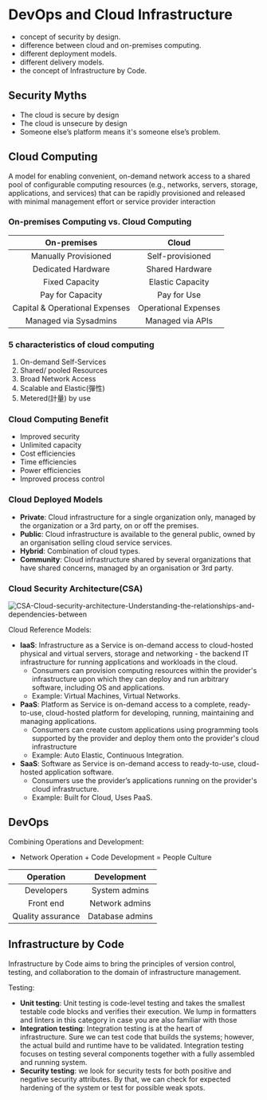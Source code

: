 # DevOps and Cloud Infrastructure
- concept of security by design.
- difference between cloud and on-premises computing. 
- different deployment models. 
- different delivery models. 
- the concept of Infrastructure by Code.
## Security Myths 
- The cloud is secure by design
- The cloud is unsecure by design
- Someone else’s platform means it's someone else’s problem.
## Cloud Computing
A model for enabling convenient, on-demand network access to a shared pool of configurable computing resources (e.g., networks, servers, storage, applications, and services) that can be rapidly provisioned and released with minimal management effort or service provider interaction

### On-premises Computing vs. Cloud Computing
  
| On-premises | Cloud |
| :----:| :----: |
| Manually Provisioned | Self-provisioned |
| Dedicated Hardware | Shared Hardware |
| Fixed Capacity | Elastic Capacity |
| Pay for Capacity  | Pay for Use |
| Capital & Operational Expenses | Operational Expenses |
| Managed via Sysadmins | Managed via APIs |

### 5 characteristics of cloud computing
1. On-demand Self-Services
2. Shared/ pooled Resources
3. Broad Network Access
4. Scalable and Elastic(彈性)
5. Metered(計量) by use

### Cloud Computing Benefit
- Improved security
- Unlimited capacity
- Cost efficiencies
- Time efficiencies
- Power efficiencies
- Improved process control

### Cloud Deployed Models
- **Private**: Cloud infrastructure for a single organization only, managed by the organization or a 3rd party, on or off the premises. 
- **Public**: Cloud infrastructure is available to the general public, owned by an organisation selling cloud service services.  
- **Hybrid**: Combination of cloud types. 
- **Community**: Cloud infrastructure shared by several organizations that have shared concerns, managed by an organisation or 3rd party. 

### Cloud Security Architecture(CSA) 
![CSA-Cloud-security-architecture-Understanding-the-relationships-and-dependencies-between](https://github.com/ylai06/Web_security/assets/108776748/5d1a70d9-6116-43b9-b93d-4e45ed8804e7)

Cloud Reference Models:
- **IaaS**: Infrastructure as a Service is on-demand access to cloud-hosted physical and virtual servers, storage and networking - the backend IT infrastructure for running applications and workloads in the cloud.
  - Consumers can provision computing resources within the provider's infrastructure upon which they can deploy and run arbitrary software, including OS and applications.
  - Example: Virtual Machines, Virtual Networks.
- **PaaS**: Platform as Service is on-demand access to a complete, ready-to-use, cloud-hosted platform for developing, running, maintaining and managing applications.
  - Consumers can create custom applications using programming tools supported by the provider and deploy them onto the provider's cloud infrastructure
  - Example: Auto Elastic, Continuous Integration.
- **SaaS**: Software as Service is on-demand access to ready-to-use, cloud-hosted application software.
  - Consumers use the provider’s applications running on the provider's cloud infrastructure.
  - Example: Built for Cloud, Uses PaaS.
 
## DevOps
Combining Operations and Development:
- Network Operation + Code Development = People Culture

| Operation | Development |
| :----:| :----: |
| Developers | System admins |
| Front end | Network admins |
| Quality assurance | Database admins |


## Infrastructure by Code
Infrastructure by Code aims to bring the principles of version control, testing, and collaboration to the domain of infrastructure management.

Testing:
- **Unit testing**: Unit testing is code-level testing and takes the smallest testable code blocks and verifies their execution. We lump in formatters and linters in this category in case you are also familiar with those
- **Integration testing**: Integration testing is at the heart of infrastructure. Sure we can test code that builds the systems; however, the actual build and runtime have to be validated. Integration testing focuses on testing several components together with a fully assembled and running system.
- **Security testing**: we look for security tests for both positive and negative security attributes. By that, we can check for expected hardening of the system or test for possible weak spots.

  

  


